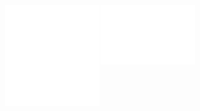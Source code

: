 <div align="center">

##
  <img align="top" width="49%" src="/metrics.plugin.languages.svg" alt="Languages">
  <img align="top" width="49%" src="/metrics.plugin.achievements.compact.svg" alt="Achievements"> 
</div>
